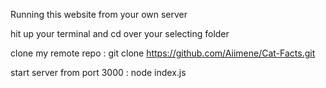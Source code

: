 Running this website from your own server

  hit up your terminal and cd over your selecting folder 
  
  clone my remote repo : git clone https://github.com/Aiimene/Cat-Facts.git
  
  start server from port 3000 : node index.js  

